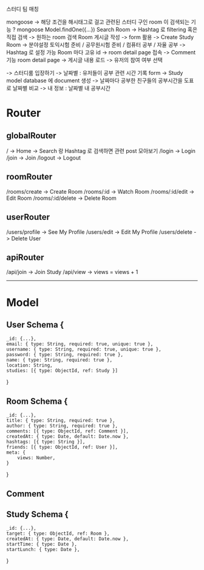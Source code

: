 스터디 팀 매칭 

mongoose -> 해당 조건을 해시태그로 걸고 관련된 스터디 구인 room 이 검색되는 기능 ? 
mongoose Model.findOne({...})
Search Room -> Hashtag 로 filtering 혹은 직접 검색 -> 원하는 room 검색
Room 게시글 작성 -> form 활용 -> Create Study Room 
-> 분야설정 토익시험 준비 / 공무원시험 준비 / 컴퓨터 공부 / 자율 공부 -> Hashtag 로 설정 가능
Room 마다 고유 id -> room detail page 접속 -> Comment 기능
room detail page -> 게시글 내용 로드 -> 유저의 참여 여부 선택

-> 스터디룸 입장하기 -> 날짜별 : 유저들이 공부 관련 시간 기록 form -> Study model database 에 document 생성
-> 날짜마다 공부한 친구들의 공부시간을 도표로 날짜별 비교
-> 내 정보 : 날짜별 내 공부시간 

# Router

## globalRouter

/ -> Home -> Search 랑 Hashtag 로 검색하면 관련 post 모아보기
/login -> Login
/join -> Join
/logout -> Logout

## roomRouter

/rooms/create -> Create Room
/rooms/:id -> Watch Room
/rooms/:id/edit -> Edit Room
/rooms/:id/delete -> Delete Room

## userRouter

/users/profile -> See My Profile
/users/edit -> Edit My Profile
/users/delete -> Delete User

## apiRouter

/api/join -> Join Study
/api/view -> views = views + 1

----------------------------------------------------------------


# Model

## User Schema {
    _id: {...},
    email: { type: String, required: true, unique: true },
    username: { type: String, required: true, unique: true },
    password: { type: String, required: true },
    name: { type: String, required: true },
    location: String,
    studies: [{ type: ObjectId, ref: Study }]
}

## Room Schema {
    _id: {...},
    title: { type: String, required: true },
    author: { type: String, required: true },
    comments: [{ type: ObjectId, ref: Comment }],
    createdAt: { type: Date, default: Date.now },
    hashtags: [{ type: String }],
    friends: [{ type: ObjectId, ref: User }],
    meta: {
        views: Number,
    }
}

## Comment

## Study Schema {
    _id: {...},
    target: { type: ObjectId, ref: Room },
    createdAt: { type: Date, default: Date.now },
    startTime: { type: Date },
    startLunch: { type: Date },
    
}